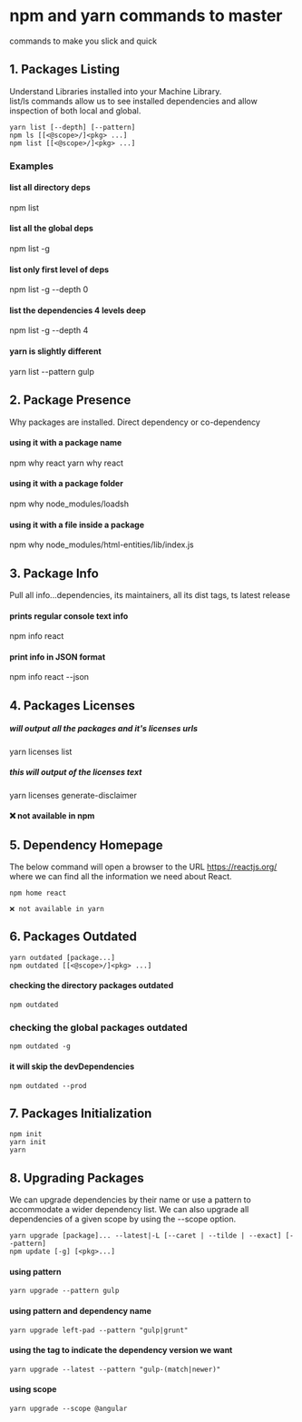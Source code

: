 # npm and yarn commands to master

commands to make you slick and quick

## 1. Packages Listing

Understand Libraries installed into your Machine Library.  
list/ls commands allow us to see installed dependencies and allow inspection of both local and global.

    yarn list [--depth] [--pattern]
    npm ls [[<@scope>/]<pkg> ...]
    npm list [[<@scope>/]<pkg> ...]

### Examples

#### list all directory deps

npm list

#### list all the global deps

npm list -g

#### list only first level of deps

npm list -g --depth 0

#### list the dependencies 4 levels deep

npm list -g --depth 4

#### yarn is slightly different

yarn list --pattern gulp

## 2. Package Presence

Why packages are installed. Direct dependency or co-dependency

#### using it with a package name

npm why react
yarn why react

#### using it with a package folder

npm why node_modules/loadsh

#### using it with a file inside a package

npm why node_modules/html-entities/lib/index.js

## 3. Package Info

Pull all info...dependencies, its maintainers, all its dist tags, ts latest release

#### prints regular console text info

npm info react

#### print info in JSON format

npm info react --json

## 4. Packages Licenses

##### will output all the packages and it's licenses urls

yarn licenses list

##### this will output of the licenses text

yarn licenses generate-disclaimer

#### ❌ not available in npm

## 5. Dependency Homepage

The below command will open a browser to the URL https://reactjs.org/ where we can find all the information we need about React.

    npm home react

    ❌ not available in yarn

## 6. Packages Outdated

    yarn outdated [package...]
    npm outdated [[<@scope>/]<pkg> ...]

#### checking the directory packages outdated

    npm outdated

### checking the global packages outdated

    npm outdated -g

#### it will skip the devDependencies

    npm outdated --prod

## 7. Packages Initialization

    npm init
    yarn init
    yarn

## 8. Upgrading Packages

We can upgrade dependencies by their name or use a pattern to accommodate a wider dependency list. We can also upgrade all dependencies of a given scope by using the --scope option.

    yarn upgrade [package]... --latest|-L [--caret | --tilde | --exact] [--pattern]
    npm update [-g] [<pkg>...]

#### using pattern

    yarn upgrade --pattern gulp

#### using pattern and dependency name

    yarn upgrade left-pad --pattern "gulp|grunt"

#### using the tag to indicate the dependency version we want

    yarn upgrade --latest --pattern "gulp-(match|newer)"

#### using scope

    yarn upgrade --scope @angular
